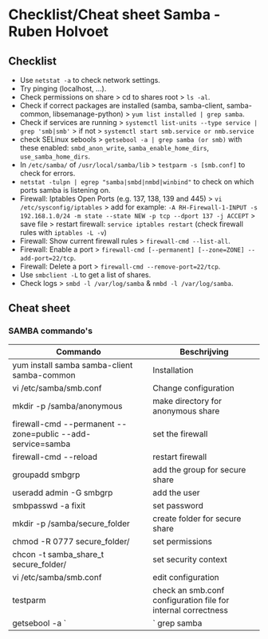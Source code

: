 # Checklist/Cheat sheet Samba - Ruben Holvoet

## Checklist

* Use `netstat -a` to check network settings.
* Try pinging (localhost, ...).
* Check permissions on share > cd to shares root > `ls -al`.
* Check if correct packages are installed (samba, samba-client, samba-common, libsemanage-python) > `yum list installed | grep samba`.
* Check if services are running > `systemctl list-units --type service | grep 'smb|smb'` > if not > `systemctl start smb.service or nmb.service`
* check SELinux sebools > `getsebool -a | grep samba (or smb)` with these enabled: `smbd_anon_write`, `samba_enable_home_dirs`, `use_samba_home_dirs`.
* In `/etc/samba/` of `/usr/local/samba/lib` > `testparm -s [smb.conf]` to check for errors.
* `netstat -tulpn | egrep "samba|smbd|nmbd|winbind"` to check on which ports samba is listening on.
* Firewall: Iptables Open Ports (e.g. 137, 138, 139 and 445) > `vi /etc/sysconfig/iptables` > add for example: `-A RH-Firewall-1-INPUT -s 192.168.1.0/24 -m state --state NEW -p tcp --dport 137 -j ACCEPT` > save file > restart firewall: `service iptables restart` (check firewall rules with `iptables -L -v`)
* Firewall: Show current firewall rules > `firewall-cmd --list-all`.
* Firewall: Enable a port > `firewall-cmd [--permanent] [--zone=ZONE] --add-port=22/tcp`.
* Firewall: Delete a port > `firewall-cmd --remove-port=22/tcp`.
* Use `smbclient -L` to get a list of shares.
* Check logs > `smbd -l /var/log/samba` & `nmbd -l /var/log/samba`.

















## Cheat sheet

### SAMBA commando's

| Commando | Beschrijving |
|--------|--------|
|yum install samba samba-client samba-common| Installation|
|vi /etc/samba/smb.conf| Change configuration|
|mkdir -p /samba/anonymous| make directory for anonymous share|
|firewall-cmd --permanent --zone=public --add-service=samba| set the firewall|
|firewall-cmd --reload| restart firewall|
|groupadd smbgrp| add the group for secure share|
|useradd admin -G smbgrp| add the user|
|smbpasswd -a fixit| set password|
|mkdir -p /samba/secure_folder| create folder for secure share|
|chmod -R 0777 secure_folder/| set permissions|
|chcon -t samba_share_t secure_folder/| set security context|
|vi /etc/samba/smb.conf| edit configuration|
|testparm| check an smb.conf configuration file for internal correctness|
|getsebool -a `|` grep samba | samba sebools |
